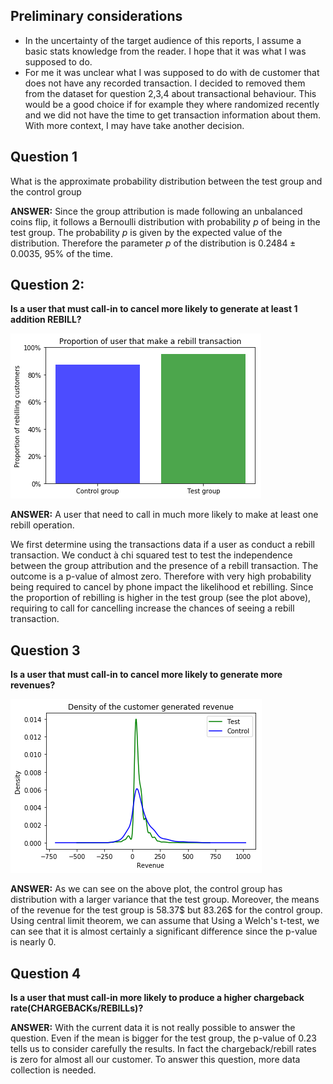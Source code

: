 ## Preliminary considerations

- In the uncertainty of the target audience of this reports, I assume a basic stats knowledge from the reader. I hope that it was what I was supposed to do.
- For me it was unclear what I was supposed to do with de customer that does not have any recorded transaction. I decided to removed them from the dataset for question 2,3,4 about transactional behaviour. This would be a good choice if for example they where randomized recently and we did not have the time to get transaction information about them. With more context, I may have take another decision.

## Question 1

What is the approximate probability distribution between the test group and the control group

__ANSWER:__ Since the group attribution is made following an unbalanced coins flip, it follows a Bernoulli distribution with probability $p$ of being in the test group. The probability $p$ is given by the expected value of the distribution. Therefore the parameter $p$ of the distribution is $0.2484 \pm 0.0035$, $95\%$ of the time.

## Question 2:
__Is a user that must call-in to cancel more likely to generate at least 1 addition REBILL?__

![](images/rebill_prop.png)

__ANSWER:__
A user that need to call in much more likely to make at least one rebill operation.

We first  determine using the transactions data if a user as conduct a rebill transaction. We conduct à chi squared test to test the independence between the group attribution and the presence of a  rebill transaction. The outcome is a p-value of almost zero. Therefore with very high probability being required to cancel by phone impact the likelihood et rebilling. Since the proportion of rebilling is higher in the test group (see the plot above), requiring to call for cancelling increase the chances of seeing a rebill transaction.

## Question 3
__Is a user that must call-in to cancel more likely to generate more revenues?__

![](images/rev_density.png)

__ANSWER:__
As we can see on the above plot, the control group has distribution with a larger variance that the test group. Moreover, the means of the revenue for the test group is $58.37\$$ but $83.26\$$ for the control group. Using central limit theorem, we can assume that Using a Welch's t-test, we can see that it is almost certainly a significant difference since the p-value is nearly $0$.

## Question 4
__Is a user that must call-in more likely to produce a higher chargeback rate(CHARGEBACKs/REBILLs)?__

__ANSWER:__
    With the current data it is not really possible to answer the question. Even if the mean is bigger for the test group, the p-value of 0.23 tells us to consider carefully the results. In fact the chargeback/rebill rates is zero for almost all our customer. To answer this question, more data collection is needed.

